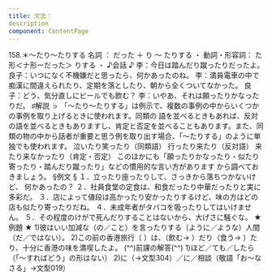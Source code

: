 ```yaml
---
title: 文法：
description
component: ContentPage
---
```



158.＊～たり～たりする
名詞 ： だった ＋ り ～ たりする ・
動詞・形容詞： た形＜ナ形ーだった＞ りする ・
♪会話 ♪
李：今日は踏んだり蹴ったりだったよ。
良子：いつになく不機嫌だと思ったら、何かあったのね。
李：満員電車の中で痴漢に間違えられたり、定期を落としたり、朝から全くついてなかった。 良子：どう、気分直しにビールでも飲む？
李：いやあ、それは願ったりかなったりだ。
♯解説 ♭
「～たり～たりする」は例示で、複数の事例の中からいくつかの事例を取り上げるときに使われます。同類の 語を並べるときもあれば、反対の語を並べるときもありますし、肯定と否定を並べることもあります。また、同 類の物の中から話者が重要と思う例を取り出す場合、「～たりする」のように単独でも使われます。
泣いたり笑ったり（同類語） 行ったり来たり（反対語） 来たり来なかったり（肯定・否定）
このほかにも「願ったりかなったり・似たり寄ったり・踏んだり蹴ったり」などの慣用的な言い方があります
から調べておきましょう。
§例文 §
１．立ったり座ったりして、さっきから落ちつかないけど、 何かあったの？
２．社員食堂の定食は、和食だったり中華だったりと実に多彩だ。
３．店によって値段は高かったり安かったりするけど、味の方はどの店も似たり寄ったりだね。
４．未成年者がタバコを吸ったりしてはいけません。
５．その程度のけがで死んだりすることはないから、大げさに騒ぐな。
★例題 ★
1)彼はいい加減な（の／こと）を言ったりする（ように／ような）人間（だ／ではない）。
2)この前の香港旅行（ ）は、（飲む→ ）だり（食う→ ）たり、十分に香港の味を満喫したよ。
(^^)前課の解答(^^)
1)ほど／ても／したら（「～すればどう」の形はない）
2)に（→文型304）／に／相談（敬語「お～なさる」→文型019）
